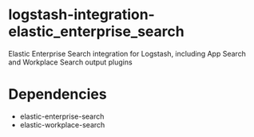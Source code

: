 # logstash-integration-elastic_enterprise_search
Elastic Enterprise Search integration for Logstash, including App Search and Workplace Search output plugins

# Dependencies
 * elastic-enterprise-search
 * elastic-workplace-search
